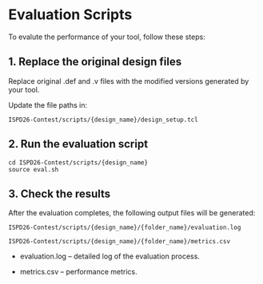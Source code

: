 # Evaluation Scripts

To evalute the performance of your tool, follow these steps:

## 1. Replace the original design files

Replace original .def and .v files with the modified versions generated by your tool.

Update the file paths in:
```
ISPD26-Contest/scripts/{design_name}/design_setup.tcl
```


## 2. Run the evaluation script

```
cd ISPD26-Contest/scripts/{design_name}
source eval.sh
```

## 3. Check the results
After the evaluation completes, the following output files will be generated:
```
ISPD26-Contest/scripts/{design_name}/{folder_name}/evaluation.log

ISPD26-Contest/scripts/{design_name}/{folder_name}/metrics.csv
```
- evaluation.log – detailed log of the evaluation process.

- metrics.csv – performance metrics.